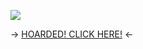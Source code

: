 ![](https://cdn.discordapp.com/attachments/852782813186490408/1121663142523572315/IMG_9200.gif)

-> [HOARDED! CLICK HERE!](https://rentry.co/angelstruck) <-